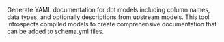 Generate YAML documentation for dbt models including column names, data types, and optionally descriptions from upstream models. This tool introspects compiled models to create comprehensive documentation that can be added to schema.yml files.